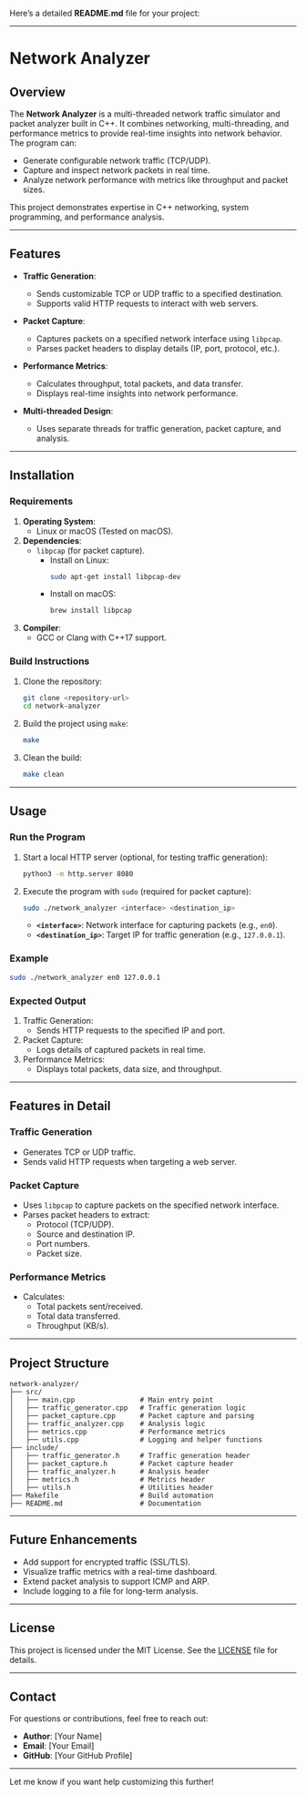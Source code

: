 Here’s a detailed **README.md** file for your project:

---

# **Network Analyzer**

## **Overview**
The **Network Analyzer** is a multi-threaded network traffic simulator and packet analyzer built in C++. It combines networking, multi-threading, and performance metrics to provide real-time insights into network behavior. The program can:
- Generate configurable network traffic (TCP/UDP).
- Capture and inspect network packets in real time.
- Analyze network performance with metrics like throughput and packet sizes.

This project demonstrates expertise in C++ networking, system programming, and performance analysis.

---

## **Features**
- **Traffic Generation**:
  - Sends customizable TCP or UDP traffic to a specified destination.
  - Supports valid HTTP requests to interact with web servers.

- **Packet Capture**:
  - Captures packets on a specified network interface using `libpcap`.
  - Parses packet headers to display details (IP, port, protocol, etc.).

- **Performance Metrics**:
  - Calculates throughput, total packets, and data transfer.
  - Displays real-time insights into network performance.

- **Multi-threaded Design**:
  - Uses separate threads for traffic generation, packet capture, and analysis.

---

## **Installation**

### **Requirements**
1. **Operating System**:
   - Linux or macOS (Tested on macOS).
2. **Dependencies**:
   - `libpcap` (for packet capture).
     - Install on Linux:
       ```bash
       sudo apt-get install libpcap-dev
       ```
     - Install on macOS:
       ```bash
       brew install libpcap
       ```
3. **Compiler**:
   - GCC or Clang with C++17 support.

### **Build Instructions**
1. Clone the repository:
   ```bash
   git clone <repository-url>
   cd network-analyzer
   ```
2. Build the project using `make`:
   ```bash
   make
   ```

3. Clean the build:
   ```bash
   make clean
   ```

---

## **Usage**

### **Run the Program**
1. Start a local HTTP server (optional, for testing traffic generation):
   ```bash
   python3 -m http.server 8080
   ```

2. Execute the program with `sudo` (required for packet capture):
   ```bash
   sudo ./network_analyzer <interface> <destination_ip>
   ```
   - **`<interface>`**: Network interface for capturing packets (e.g., `en0`).
   - **`<destination_ip>`**: Target IP for traffic generation (e.g., `127.0.0.1`).

### **Example**
```bash
sudo ./network_analyzer en0 127.0.0.1
```

### **Expected Output**
1. Traffic Generation:
   - Sends HTTP requests to the specified IP and port.
2. Packet Capture:
   - Logs details of captured packets in real time.
3. Performance Metrics:
   - Displays total packets, data size, and throughput.

---

## **Features in Detail**

### **Traffic Generation**
- Generates TCP or UDP traffic.
- Sends valid HTTP requests when targeting a web server.

### **Packet Capture**
- Uses `libpcap` to capture packets on the specified network interface.
- Parses packet headers to extract:
  - Protocol (TCP/UDP).
  - Source and destination IP.
  - Port numbers.
  - Packet size.

### **Performance Metrics**
- Calculates:
  - Total packets sent/received.
  - Total data transferred.
  - Throughput (KB/s).

---

## **Project Structure**
```plaintext
network-analyzer/
├── src/
│   ├── main.cpp                # Main entry point
│   ├── traffic_generator.cpp   # Traffic generation logic
│   ├── packet_capture.cpp      # Packet capture and parsing
│   ├── traffic_analyzer.cpp    # Analysis logic
│   ├── metrics.cpp             # Performance metrics
│   ├── utils.cpp               # Logging and helper functions
├── include/
│   ├── traffic_generator.h     # Traffic generation header
│   ├── packet_capture.h        # Packet capture header
│   ├── traffic_analyzer.h      # Analysis header
│   ├── metrics.h               # Metrics header
│   ├── utils.h                 # Utilities header
├── Makefile                    # Build automation
├── README.md                   # Documentation
```

---

## **Future Enhancements**
- Add support for encrypted traffic (SSL/TLS).
- Visualize traffic metrics with a real-time dashboard.
- Extend packet analysis to support ICMP and ARP.
- Include logging to a file for long-term analysis.

---

## **License**
This project is licensed under the MIT License. See the [LICENSE](LICENSE) file for details.

---

## **Contact**
For questions or contributions, feel free to reach out:
- **Author**: [Your Name]
- **Email**: [Your Email]
- **GitHub**: [Your GitHub Profile]

---

Let me know if you want help customizing this further!